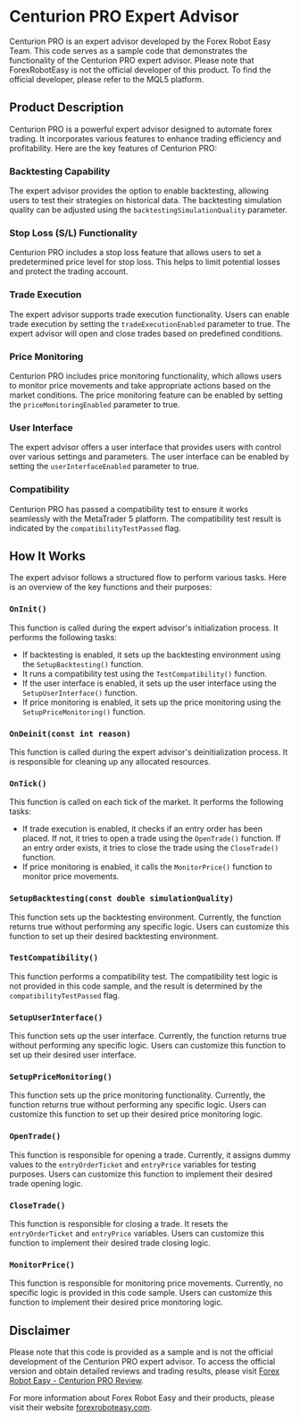 # Centurion PRO Expert Advisor

Centurion PRO is an expert advisor developed by the Forex Robot Easy Team. This code serves as a sample code that demonstrates the functionality of the Centurion PRO expert advisor. Please note that ForexRobotEasy is not the official developer of this product. To find the official developer, please refer to the MQL5 platform.

## Product Description

Centurion PRO is a powerful expert advisor designed to automate forex trading. It incorporates various features to enhance trading efficiency and profitability. Here are the key features of Centurion PRO:

### Backtesting Capability

The expert advisor provides the option to enable backtesting, allowing users to test their strategies on historical data. The backtesting simulation quality can be adjusted using the `backtestingSimulationQuality` parameter.

### Stop Loss (S/L) Functionality

Centurion PRO includes a stop loss feature that allows users to set a predetermined price level for stop loss. This helps to limit potential losses and protect the trading account.

### Trade Execution

The expert advisor supports trade execution functionality. Users can enable trade execution by setting the `tradeExecutionEnabled` parameter to true. The expert advisor will open and close trades based on predefined conditions.

### Price Monitoring

Centurion PRO includes price monitoring functionality, which allows users to monitor price movements and take appropriate actions based on the market conditions. The price monitoring feature can be enabled by setting the `priceMonitoringEnabled` parameter to true.

### User Interface

The expert advisor offers a user interface that provides users with control over various settings and parameters. The user interface can be enabled by setting the `userInterfaceEnabled` parameter to true.

### Compatibility

Centurion PRO has passed a compatibility test to ensure it works seamlessly with the MetaTrader 5 platform. The compatibility test result is indicated by the `compatibilityTestPassed` flag.

## How It Works

The expert advisor follows a structured flow to perform various tasks. Here is an overview of the key functions and their purposes:

### `OnInit()`

This function is called during the expert advisor's initialization process. It performs the following tasks:

- If backtesting is enabled, it sets up the backtesting environment using the `SetupBacktesting()` function.
- It runs a compatibility test using the `TestCompatibility()` function.
- If the user interface is enabled, it sets up the user interface using the `SetupUserInterface()` function.
- If price monitoring is enabled, it sets up the price monitoring using the `SetupPriceMonitoring()` function.

### `OnDeinit(const int reason)`

This function is called during the expert advisor's deinitialization process. It is responsible for cleaning up any allocated resources.

### `OnTick()`

This function is called on each tick of the market. It performs the following tasks:

- If trade execution is enabled, it checks if an entry order has been placed. If not, it tries to open a trade using the `OpenTrade()` function. If an entry order exists, it tries to close the trade using the `CloseTrade()` function.
- If price monitoring is enabled, it calls the `MonitorPrice()` function to monitor price movements.

### `SetupBacktesting(const double simulationQuality)`

This function sets up the backtesting environment. Currently, the function returns true without performing any specific logic. Users can customize this function to set up their desired backtesting environment.

### `TestCompatibility()`

This function performs a compatibility test. The compatibility test logic is not provided in this code sample, and the result is determined by the `compatibilityTestPassed` flag.

### `SetupUserInterface()`

This function sets up the user interface. Currently, the function returns true without performing any specific logic. Users can customize this function to set up their desired user interface.

### `SetupPriceMonitoring()`

This function sets up the price monitoring functionality. Currently, the function returns true without performing any specific logic. Users can customize this function to set up their desired price monitoring logic.

### `OpenTrade()`

This function is responsible for opening a trade. Currently, it assigns dummy values to the `entryOrderTicket` and `entryPrice` variables for testing purposes. Users can customize this function to implement their desired trade opening logic.

### `CloseTrade()`

This function is responsible for closing a trade. It resets the `entryOrderTicket` and `entryPrice` variables. Users can customize this function to implement their desired trade closing logic.

### `MonitorPrice()`

This function is responsible for monitoring price movements. Currently, no specific logic is provided in this code sample. Users can customize this function to implement their desired price monitoring logic.

## Disclaimer

Please note that this code is provided as a sample and is not the official development of the Centurion PRO expert advisor. To access the official version and obtain detailed reviews and trading results, please visit [Forex Robot Easy - Centurion PRO Review](https://forexroboteasy.com/forex-robot-review/centurion-pro-review-limited-copies-left-at-189/).

For more information about Forex Robot Easy and their products, please visit their website [forexroboteasy.com](https://forexroboteasy.com).

